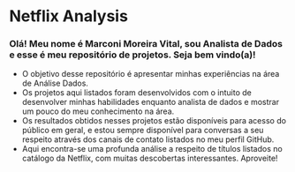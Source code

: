 # Netflix Analysis
### Olá! Meu nome é Marconi Moreira Vital, sou Analista de Dados e esse é meu repositório de projetos. Seja bem vindo(a)!

- O objetivo desse repositório é apresentar minhas experiências na área de Análise Dados. 
- Os projetos aqui listados foram desenvolvidos com o intuito de desenvolver minhas habilidades enquanto analista de dados e mostrar um pouco do meu conhecimento na área.
- Os resultados obtidos nesses projetos estão disponíveis para acesso do público em geral, e estou sempre disponível para conversas a seu respeito através dos canais de contato listados no meu perfil GitHub.
- Aqui encontra-se uma profunda análise a respeito de títulos listados no catálogo da Netflix, com muitas descobertas interessantes. Aproveite!

